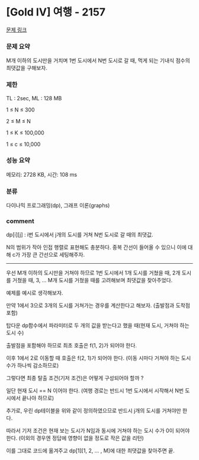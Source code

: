 
# [Gold IV] 여행 - 2157

[문제 링크](https://www.acmicpc.net/problem/2157)

### 문제 요약

<p> M개 이하의 도시만을 거치며 1번 도시에서 N번 도시로 갈 때, 먹게 되는 기내식 점수의 최댓값을 구해보자. </p>

### 제한

TL : 2sec, ML : 128 MB

1 ≤ N ≤ 300

2 ≤ M ≤ N

1 ≤ K ≤ 100,000

1 ≤ c ≤ 10,000

### 성능 요약

메모리: 2728 KB, 시간: 108 ms

### 분류

다이나믹 프로그래밍(dp), 그래프 이론(graphs)

### comment

dp[i][j] : i번 도시에서 j개의 도시를 거쳐 N번 도시로 갈 때의 최댓값.

N의 범위가 작아 인접 행렬로 표현해도 충분하다. 중복 간선이 들어올 수 있으니 이에 대해 c가 가장 큰 간선으로 세팅해주자.

-----------------------------------------------------------------------------------------------------------------------------------------------------------------------

우선 M개 이하의 도시만을 거쳐야 하므로 1번 도시에서 1개 도시를 거쳤을 때, 2개 도시를 거쳤을 때, 3, ... M개 도시를 거쳤을 때를 고려해보며 최댓값을 찾아주었다.

예제를 예시로 생각해보자.

만약 1에서 3으로 3개의 도시를 거쳐가는 경우를 계산한다고 해보자. (출발점과 도착점 포함)

탑다운 dp함수에서 파라미터로 두 개의 값을 받는다고 했을 때(현재 도시, 거쳐야 하는 도시 수)

출발점을 포함해야 하므로 최초 호출은 f(1, 2)가 되어야 한다.

이후 1에서 2로 이동할 때 호출은 f(2, 1)가 되어야 한다. (이동 시마다 거쳐야 하는 도시 수가 하나씩 감소하므로)

그렇다면 최종 탈출 조건(기저 조건)은 어떻게 구성되어야 할까 ?

일단 현재 도시 == N 이어야 한다. (여행 경로는 반드시 1번 도시에서 시작해서 N번 도시에서 끝나야 하므로)

추가로, 우린 dp테이블을 위와 같이 정의하였으므로 반드시 j개의 도시를 거쳐야만 한다.

따라서 기저 조건은 현재 보는 도시가 N임과 동시에 거쳐야 하는 도시 수가 0이 되어야 한다. (이외의 경우엔 정답에 영향이 없을 정도로 작은 값을 리턴)

이를 그대로 코드에 옮겨주고 dp[1][1, 2, ... , M]에 대한 최댓값을 찾아주면 끝.
